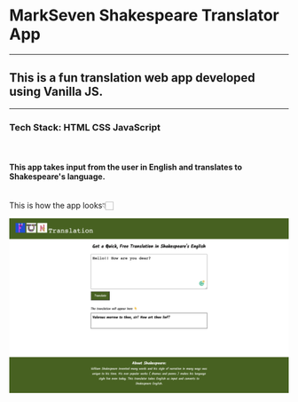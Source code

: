 # MarkSeven Shakespeare Translator App
---

## This is a fun translation web app developed using Vanilla JS.

---
### Tech Stack: HTML CSS JavaScript

<br>

#### This app takes input from the user in English and translates to Shakespeare's language.

<br>
This is how the app looks👇🏻

![Shakespeare Translator App image](./images/markSeven%20shakespeare%20translator%20app%20image.PNG)